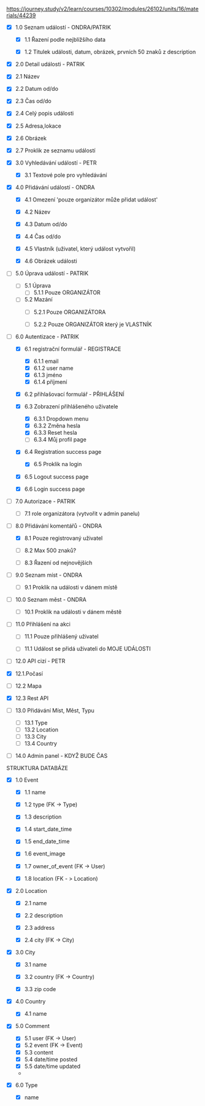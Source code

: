 https://journey.study/v2/learn/courses/10302/modules/26102/units/16/materials/44239

- [x] 1.0 Seznam událostí - ONDRA/PATRIK
  - [x] 1.1 Řazení podle nejblížšího data
  - [x] 1.2 Titulek události, datum, obrázek, prvních 50 znaků z description


- [x] 2.0 Detail události - PATRIK
-   [x] 2.1 Název
-   [x] 2.2 Datum od/do
-   [x] 2.3 Čas od/do
-   [x] 2.4 Celý popis události
-   [x] 2.5 Adresa,lokace
-   [x] 2.6 Obrázek
-   [x] 2.7 Proklik ze seznamu událostí


- [x] 3.0 Vyhledávání událostí - PETR
  - [x] 3.1 Textové pole pro vyhledávání


- [x] 4.0 Přidávání událostí - ONDRA
  - [x] 4.1 Omezení 'pouze organizátor může přidat událost'
  - [x] 4.2 Název
  - [x] 4.3 Datum od/do
  - [x] 4.4 Čas od/do
  - [x] 4.5 Vlastník (uživatel, který událost vytvořil)
  - [x] 4.6 Obrázek události


- [ ] 5.0 Úprava událostí - PATRIK
  - [ ] 5.1 Úprava 
    - [ ] 5.1.1 Pouze ORGANIZÁTOR
  - [ ] 5.2 Mazání 
    - [ ] 5.2.1 Pouze ORGANIZÁTORA
    - [ ] 5.2.2 Pouze ORGANIZÁTOR který je VLASTNÍK


- [ ] 6.0 Autentizace - PATRIK
  - [x] 6.1 registrační formulář - REGISTRACE
    - [x] 6.1.1  email
    - [x] 6.1.2  user name
    - [x] 6.1.3  jméno
    - [x] 6.1.4  příjmení
  - [x] 6.2 přihlašovací formulář - PŘIHLÁŠENÍ
  - [x] 6.3 Zobrazení přihlášeného uživatele
    - [x] 6.3.1 Dropdown menu
    - [x] 6.3.2 Změna hesla
    - [x] 6.3.3 Reset hesla
    - [ ] 6.3.4 Můj profil page
  - [x] 6.4 Registration success page
    - [x] 6.5 Proklik na login
  - [x] 6.5 Logout success page
  - [x] 6.6 Login success page


- [ ] 7.0 Autorizace - PATRIK
  -[ ] 7.1 role organizátora (vytvořit v admin panelu)


- [ ] 8.0 Přidávání komentářů - ONDRA
  - [x] 8.1 Pouze registrovaný uživatel
  - [ ] 8.2 Max 500 znaků?
  - [ ] 8.3 Řazení od nejnovějších


- [ ] 9.0 Seznam míst  - ONDRA
  - [ ] 9.1 Proklik na události v dánem místě


- [ ] 10.0 Seznam měst  - ONDRA
  - [ ] 10.1 Proklik na události v dánem městě


- [ ] 11.0 Přihlášení na akci
  - [ ] 11.1 Pouze přihlášený uživatel
  - [ ] 11.1 Událost se přidá uživateli do MOJE UDÁLOSTI


- [ ] 12.0 API cizí - PETR
-   [x] 12.1.Počasí
-   [ ] 12.2 Mapa
-   [x] 12.3 Rest API

- [ ] 13.0 Přidávání Míst, Měst, Typu
  - [ ] 13.1 Type
  - [ ] 13.2 Location
  - [ ] 13.3 City
  - [ ] 13.4 Country
  
- [ ] 14.0 Admin panel - KDYŽ BUDE ČAS
    








STRUKTURA DATABÁZE

- [x] 1.0 Event
  - [x] 1.1 name
  - [x] 1.2 type (FK -> Type)
  - [x] 1.3 description
  - [x] 1.4 start_date_time
  - [x] 1.5 end_date_time
  - [x] 1.6 event_image
  - [x] 1.7 owner_of_event (FK -> User)
  - [x] 1.8 location (FK - > Location)


- [x] 2.0 Location
  - [x] 2.1 name
  - [x] 2.2 description
  - [x] 2.3 address
  - [x] 2.4 city (FK -> City)


- [x] 3.0 City
  - [x] 3.1 name
  - [x] 3.2 country (FK -> Country)
  - [x] 3.3 zip code


- [x] 4.0 Country
  - [x] 4.1 name


- [x] 5.0 Comment
  - [x] 5.1 user (FK -> User)
  - [x] 5.2 event (FK -> Event)
  - [x] 5.3 content
  - [x] 5.4 date/time posted
  - [x] 5.5 date/time updated
  - 


- [x] 6.0 Type
  - [x] name






